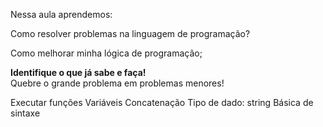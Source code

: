 Nessa aula aprendemos:

Como resolver problemas na linguagem de programação?

Como melhorar minha lógica de programação;

<strong>Identifique o que já sabe e faça!</strong><br>
Quebre o grande problema em problemas menores!

Executar funções
Variáveis
Concatenação
Tipo de dado: string
Básica de sintaxe